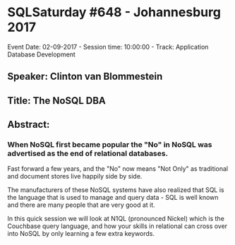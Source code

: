 # SQLSaturday #648 - Johannesburg 2017
Event Date: 02-09-2017 - Session time: 10:00:00 - Track: Application  Database Development
## Speaker: Clinton van Blommestein
## Title: The NoSQL DBA
## Abstract:
### When NoSQL first became popular the "No" in NoSQL was advertised as the end of relational databases.
Fast forward a few years, and the "No" now means "Not Only" as traditional and document stores live happily side by side.

The manufacturers of these NoSQL systems have also realized that SQL is the language that is used to manage and query data - SQL is well known and there are many people that are very good at it.

In this quick session we will look at N1QL (pronounced Nickel) which is the Couchbase query language, and how your skills in relational can cross over into NoSQL by only learning a few extra keywords.
